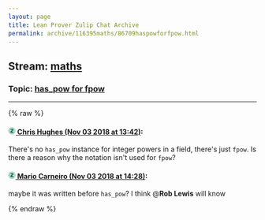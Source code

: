 ```yaml
---
layout: page
title: Lean Prover Zulip Chat Archive 
permalink: archive/116395maths/86709haspowforfpow.html
---
```


## Stream: [maths](index.html)
### Topic: [has_pow for fpow](86709haspowforfpow.html)

---


{% raw %}
#### [![Click to go to Zulip](../../assets/img/zulip2.png) Chris Hughes (Nov 03 2018 at 13:42)](https://leanprover.zulipchat.com/#narrow/stream/116395-maths/topic/has_pow%20for%20fpow/near/137112179):
There's no `has_pow` instance for integer powers in a field, there's just `fpow`. Is there a reason why the notation isn't used for `fpow`?

#### [![Click to go to Zulip](../../assets/img/zulip2.png) Mario Carneiro (Nov 03 2018 at 14:28)](https://leanprover.zulipchat.com/#narrow/stream/116395-maths/topic/has_pow%20for%20fpow/near/137113491):
maybe it was written before `has_pow`? I think @**Rob Lewis** will know


{% endraw %}
